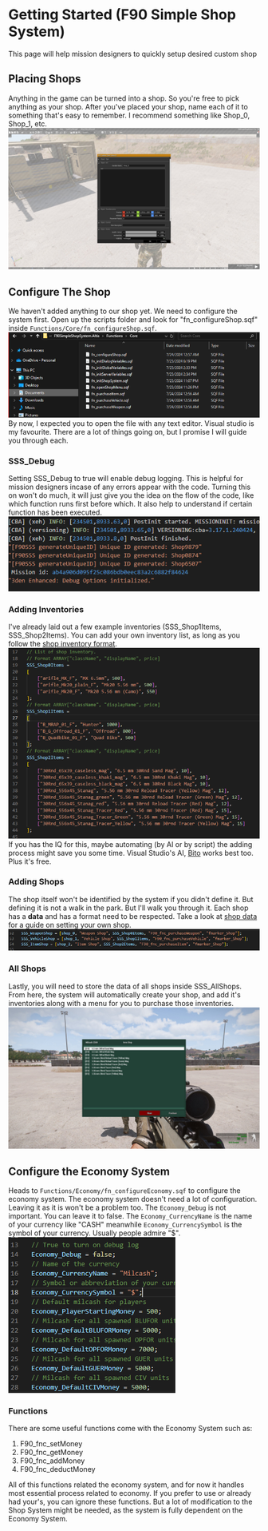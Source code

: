 # Getting Started (F90 Simple Shop System)
This page will help mission designers to quickly setup desired custom shop

## Placing Shops 
Anything in the game can be turned into a shop. So you're free to pick anything as your shop.
After you've placed your shop, name each of it to something that's easy to remember. I recommend something like Shop_0, Shop_1, etc.
![Set name image](Images/ShopName.jpg)

## Configure The Shop
We haven't added anything to our shop yet. We need to configure the system first. Open up the scripts folder and look for "fn_configureShop.sqf" inside `Functions/Core/fn_configureShop.sqf`.
![Path to configuration file](Images/configurationPath.png)
By now, I expected you to open the file with any text editor. Visual studio is my favourite.
There are a lot of things going on, but I promise I will guide you through each. 

### SSS_Debug
Setting SSS_Debug to true will enable debug logging. This is helpful for mission designers incase of any errors appear with the code. Turning this on won't do much, it will just give you the idea on the flow of the code, like which function runs first before which. It also help to understand if certain function has been executed.
![Image of the debug log](Images/debugLog.png)

### Adding Inventories 
I've already laid out a few example inventories (SSS_Shop1Items, SSS_Shop2Items). You can add your own inventory list, as long as you follow the [shop inventory format](ShopInventoryFormat.md). 
![Shop inventory along with items format](Images/configureInventory.png)
If you has the IQ for this, maybe automating (by AI or by script) the adding process might save you some time. Visual Studio's AI, [Bito](https://marketplace.visualstudio.com/items?itemName=Bito.Bito) works best too. Plus it's free.

### Adding Shops
The shop itself won't be identified by the system if you didn't define it. But defining it is not a walk in the park. But I'll walk you through it. 
Each shop has a **data** and has a format need to be respected. Take a look at [shop data](ShopData.md) for a guide on setting your own shop.
![Image of shops data for all shops](Images/shopList.png)

### All Shops
Lastly, you will need to store the data of all shops inside SSS_AllShops. From here, the system will automatically create your shop, and add it's inventories along with a menu for you to purchase those inventories.
![Image of the shop menu in action](Images/shopMenu.jpg)

## Configure the Economy System
Heads to `Functions/Economy/fn_configureEconomy.sqf` to configure the economy system. The economy system doesn't need a lot of configuration. Leaving it as it is won't be a problem too.
The `Economy_Debug` is not important. You can leave it to false. The `Economy_CurrencyName` is the name of your currency like "CASH" meanwhile `Economy_CurrencySymbol` is the symbol of your currency. Usually people admire "$".
![Economy System configuration file](Images/configureEconomy.png)

### Functions
There are some useful functions come with the Economy System such as:

1. F90_fnc_setMoney
2. F90_fnc_getMoney
3. F90_fnc_addMoney
4. F90_fnc_deductMoney

All of this functions related the economy system, and for now it handles most essential process related to economy. If you prefer to use or already had your's, you can ignore these functions. But a lot of modification to the Shop System might be needed, as the system is fully dependent on the Economy System.

